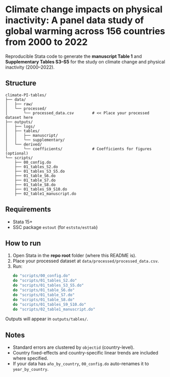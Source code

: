 # Climate change impacts on physical inactivity: A panel data study of global warming across 156 countries from 2000 to 2022

Reproducible Stata code to generate the **manuscript Table 1** and **Supplementary Tables S3–S5** for the study on climate change and physical inactivity (2000–2022).

## Structure
```
climate-PI-tables/
├── data/
│   ├── raw/
│   └── processed/
│       └── processed_data.csv        # << Place your processed dataset here
├── outputs/
│   ├── logs/
│   ├── tables/
│   │   ├── manuscript/               
│   │   └── supplementary/            
│   └── derived/
│       └── coefficients/             # Coefficients for figures (optional)
└── scripts/
    ├── 00_config.do
    ├── 01_tables_S2.do
    ├── 01_tables_S3_S5.do
    ├── 01_table_S6.do
    ├── 01_table_S7.do
    ├── 01_table_S8.do
    ├── 01_tables_S9_S10.do
    ├── 02_table1_manuscript.do
```

## Requirements
- Stata 15+ 
- SSC package `estout` (for `eststo/esttab`)

## How to run
1. Open Stata in the **repo root** folder (where this README is).
2. Place your processed dataset at `data/processed/processed_data.csv`.
3. Run:
   ```stata
   do "scripts/00_config.do"
   do "scripts/01_tables_S2.do"
   do "scripts/01_tables_S3_S5.do"
   do "scripts/01_table_S6.do"
   do "scripts/01_table_S7.do"
   do "scripts/01_table_S8.do"
   do "scripts/01_tables_S9_S10.do"
   do "scripts/02_table1_manuscript.do"
   ```

Outputs will appear in `outputs/tables/`.

## Notes
- Standard errors are clustered by `objectid` (country-level).
- Country fixed-effects and country-specific linear trends are included where specified.
- If your data has `año_by_country`, `00_config.do` auto-renames it to `year_by_country`.
